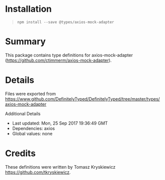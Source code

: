 # Installation
> `npm install --save @types/axios-mock-adapter`

# Summary
This package contains type definitions for axios-mock-adapter (https://github.com/ctimmerm/axios-mock-adapter).

# Details
Files were exported from https://www.github.com/DefinitelyTyped/DefinitelyTyped/tree/master/types/axios-mock-adapter

Additional Details
 * Last updated: Mon, 25 Sep 2017 19:36:49 GMT
 * Dependencies: axios
 * Global values: none

# Credits
These definitions were written by Tomasz Kryskiewicz <https://github.com/tkryskiewicz>.
